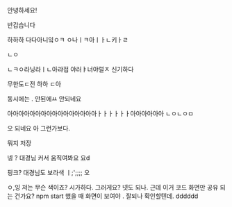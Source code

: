 안녕하세요!

반갑습니다

하하하
다다아니잌ㅇㅋ
ㅇ나ㅣㅋ아ㅣㅏㄴ키ㅏㄹ

ㄴㅇ

ㄴㅋㅇ라닝라ㅣㄴ아랴접
야러ㅑ너야럴ㅈ
신기하다

무한도ㄷ전 하하
ㄷ아

동시에는 . 안된에ㅛ
안되네요

아아아아아아아아아아아아아아아아ㅏㅏㅏㅏㅏㅏ아아아아아아
ㄴㅇㄴㅇㅁ

오 되네요
아
그런가보다.

뭐지
저장

넹 ? 대경님 커서 움직여봐요
요d

핑크?
대경님도 보라색 ㅣ;';;;; 오

ㅇ,잉 저는 무슨 색이죠? 시가하다. 그러게요? 넷도 되나.
근데 이거 코드 화면만 공유 되는 건가요?
npm start 했을 때 화면이 보여야 . 잘되나 확인할텐데.
dddddd
